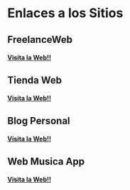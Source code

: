 # Enlaces a los Sitios

## FreelanceWeb
####  [Visita la Web!!](https://web-eduardor9.netlify.app/)


## Tienda Web
####  [Visita la Web!!](https://tiendaweb-edu.netlify.app//)


## Blog Personal
####  [Visita la Web!!](https://blog-cursos-eduardor9.netlify.app//)

## Web Musica App
####  [Visita la Web!!](https://musicfestival2025.netlify.app//)

